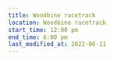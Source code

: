 ```yaml
---
title: Woodbine racetrack
location: Woodbine racetrack
start_time: 12:00 pm
end_time: 6:00 pm
last_modified_at: 2022-06-11
---
```

